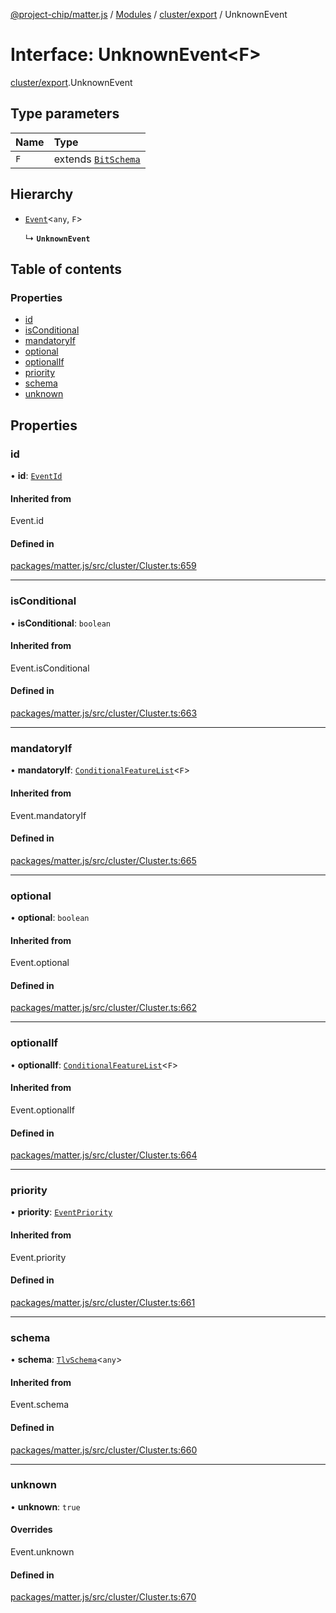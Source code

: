 [@project-chip/matter.js](../README.md) / [Modules](../modules.md) / [cluster/export](../modules/cluster_export.md) / UnknownEvent

# Interface: UnknownEvent<F\>

[cluster/export](../modules/cluster_export.md).UnknownEvent

## Type parameters

| Name | Type |
| :------ | :------ |
| `F` | extends [`BitSchema`](../modules/schema_export.md#bitschema) |

## Hierarchy

- [`Event`](../modules/cluster_export.md#event)<`any`, `F`\>

  ↳ **`UnknownEvent`**

## Table of contents

### Properties

- [id](cluster_export.UnknownEvent.md#id)
- [isConditional](cluster_export.UnknownEvent.md#isconditional)
- [mandatoryIf](cluster_export.UnknownEvent.md#mandatoryif)
- [optional](cluster_export.UnknownEvent.md#optional)
- [optionalIf](cluster_export.UnknownEvent.md#optionalif)
- [priority](cluster_export.UnknownEvent.md#priority)
- [schema](cluster_export.UnknownEvent.md#schema)
- [unknown](cluster_export.UnknownEvent.md#unknown)

## Properties

### id

• **id**: [`EventId`](../modules/datatype_export.md#eventid)

#### Inherited from

Event.id

#### Defined in

[packages/matter.js/src/cluster/Cluster.ts:659](https://github.com/project-chip/matter.js/blob/16d5b0d/packages/matter.js/src/cluster/Cluster.ts#L659)

___

### isConditional

• **isConditional**: `boolean`

#### Inherited from

Event.isConditional

#### Defined in

[packages/matter.js/src/cluster/Cluster.ts:663](https://github.com/project-chip/matter.js/blob/16d5b0d/packages/matter.js/src/cluster/Cluster.ts#L663)

___

### mandatoryIf

• **mandatoryIf**: [`ConditionalFeatureList`](../modules/cluster_export.md#conditionalfeaturelist)<`F`\>

#### Inherited from

Event.mandatoryIf

#### Defined in

[packages/matter.js/src/cluster/Cluster.ts:665](https://github.com/project-chip/matter.js/blob/16d5b0d/packages/matter.js/src/cluster/Cluster.ts#L665)

___

### optional

• **optional**: `boolean`

#### Inherited from

Event.optional

#### Defined in

[packages/matter.js/src/cluster/Cluster.ts:662](https://github.com/project-chip/matter.js/blob/16d5b0d/packages/matter.js/src/cluster/Cluster.ts#L662)

___

### optionalIf

• **optionalIf**: [`ConditionalFeatureList`](../modules/cluster_export.md#conditionalfeaturelist)<`F`\>

#### Inherited from

Event.optionalIf

#### Defined in

[packages/matter.js/src/cluster/Cluster.ts:664](https://github.com/project-chip/matter.js/blob/16d5b0d/packages/matter.js/src/cluster/Cluster.ts#L664)

___

### priority

• **priority**: [`EventPriority`](../enums/cluster_export.EventPriority.md)

#### Inherited from

Event.priority

#### Defined in

[packages/matter.js/src/cluster/Cluster.ts:661](https://github.com/project-chip/matter.js/blob/16d5b0d/packages/matter.js/src/cluster/Cluster.ts#L661)

___

### schema

• **schema**: [`TlvSchema`](../classes/tlv_export.TlvSchema.md)<`any`\>

#### Inherited from

Event.schema

#### Defined in

[packages/matter.js/src/cluster/Cluster.ts:660](https://github.com/project-chip/matter.js/blob/16d5b0d/packages/matter.js/src/cluster/Cluster.ts#L660)

___

### unknown

• **unknown**: ``true``

#### Overrides

Event.unknown

#### Defined in

[packages/matter.js/src/cluster/Cluster.ts:670](https://github.com/project-chip/matter.js/blob/16d5b0d/packages/matter.js/src/cluster/Cluster.ts#L670)
